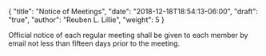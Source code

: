 {
	"title": "Notice of Meetings",
	"date": "2018-12-18T18:54:13-06:00",
	"draft": "true",
	"author": "Reuben L. Lillie",
	"weight": 5
}

Official notice of each regular meeting shall be given to each member by email not less than fifteen days prior to the meeting.
